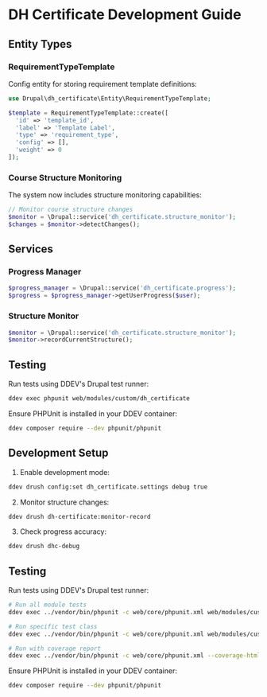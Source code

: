 # DH Certificate Development Guide 

## Entity Types

### RequirementTypeTemplate

Config entity for storing requirement template definitions:

```php
use Drupal\dh_certificate\Entity\RequirementTypeTemplate;

$template = RequirementTypeTemplate::create([
  'id' => 'template_id',
  'label' => 'Template Label',
  'type' => 'requirement_type',
  'config' => [],
  'weight' => 0
]);
```

### Course Structure Monitoring

The system now includes structure monitoring capabilities:

```php
// Monitor course structure changes
$monitor = \Drupal::service('dh_certificate.structure_monitor');
$changes = $monitor->detectChanges();
```

## Services

### Progress Manager

```php
$progress_manager = \Drupal::service('dh_certificate.progress');
$progress = $progress_manager->getUserProgress($user);
```

### Structure Monitor 

```php
$monitor = \Drupal::service('dh_certificate.structure_monitor');
$monitor->recordCurrentStructure();
```

## Testing

Run tests using DDEV's Drupal test runner:
```bash
ddev exec phpunit web/modules/custom/dh_certificate
```

Ensure PHPUnit is installed in your DDEV container:
```bash
ddev composer require --dev phpunit/phpunit
```


## Development Setup

1. Enable development mode:
```bash
ddev drush config:set dh_certificate.settings debug true
```

2. Monitor structure changes:
```bash
ddev drush dh-certificate:monitor-record
```

3. Check progress accuracy:
```bash
ddev drush dhc-debug
```

## Testing

Run tests using DDEV's Drupal test runner:
```bash
# Run all module tests
ddev exec ../vendor/bin/phpunit -c web/core/phpunit.xml web/modules/custom/dh_certificate

# Run specific test class
ddev exec ../vendor/bin/phpunit -c web/core/phpunit.xml web/modules/custom/dh_certificate/tests/src/Unit/RequirementTypeTemplateTest.php

# Run with coverage report
ddev exec ../vendor/bin/phpunit -c web/core/phpunit.xml --coverage-html coverage web/modules/custom/dh_certificate
```

Ensure PHPUnit is installed in your DDEV container:
```bash
ddev composer require --dev phpunit/phpunit
```